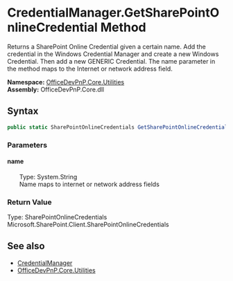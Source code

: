 # CredentialManager.GetSharePointOnlineCredential Method  
 Returns a SharePoint Online Credential given a certain name. Add the credential in the Windows Credential Manager and create a new Windows Credential. Then add a new GENERIC Credential. The name parameter in the method maps to the Internet or network address field.   

**Namespace:** [OfficeDevPnP.Core.Utilities](OfficeDevPnP.Core.Utilities.md)  
**Assembly:** OfficeDevPnP.Core.dll  
## Syntax
```C#
public static SharePointOnlineCredentials GetSharePointOnlineCredential(String name)
```
### Parameters
#### name  
&emsp;&emsp;Type: System.String  
&emsp;&emsp;Name maps to internet or network address fields  

  

### Return Value
Type: SharePointOnlineCredentials  
Microsoft.SharePoint.Client.SharePointOnlineCredentials  


## See also
- [CredentialManager](OfficeDevPnP.Core.Utilities.CredentialManager.md) 
- [OfficeDevPnP.Core.Utilities](OfficeDevPnP.Core.Utilities.md) 
